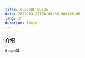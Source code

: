 ```yaml
---
title: GraphQL Guide
date: 2022-03-22T00:00:00.000+00:00
lang: zh
duration: 10min
---
```


### 介绍

`GraphQL`